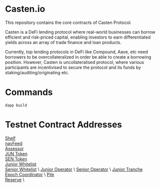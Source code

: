 # Casten.io
This repository contains the core contracts of Casten Protocol.

Casten is a DeFi lending protocol where real-world businesses can borrow efficient and risk-priced capital, enabling investors to earn differentiated yields across an array of trade finance and loan products. 

Currently, top lending protocols in DeFi like Compound, Aave, etc need borrowers to be overcollateralized in order be able to create a borrowing position. However, Casten is uncollateralised protocol, where various participants are incentivised to secure the protocol and its funds by staking/auditing/originating etc.

# Commands
```
dapp build
```

# Testnet Contract Addresses

[Shelf](https://mumbai.polygonscan.com/address/0x459A7C7dF9F128863710A652AA9026Fe3E809DE6#readContract) \
[navFeed](https://mumbai.polygonscan.com/address/0x50F5F51d20873A7ac6B0FBcfdC02F7d7F3519566#writeContract) \
[Assessor](https://mumbai.polygonscan.com/address/0xbeDb40334Ec06010e21c6eEf08FE04E6017Ae761#writeContract) \
[JUN Token](https://mumbai.polygonscan.com/address/0xDc27F7B1eb43FfFf707A6E128a29eDd8E60886D9#writeContract) \
[SEN Token](https://mumbai.polygonscan.com/address/0x13e1aD4B5F76DA46b68F91bC55A11591e6dA813f#writeContract) \
[Junior Whitelist](https://mumbai.polygonscan.com/address/0x576f1b9aF62bEc5e452A41c1561d97ac4667C597#writeContract) \
[Senior Whitelist](https://mumbai.polygonscan.com/address/0x60f526A1B37aa71726a18E66843450f0A635d481#writeContract) \ 
[Junior Operator](https://mumbai.polygonscan.com/address/0x2cFC555dE9D265E849b9a30002E8958249FA9737#writeContract) \ 
[Senior Operator](https://mumbai.polygonscan.com/address/0xaF43A94A59D76CE7398fAdf329D64ef50751E035#writeContract) \ 
[Junior Tranche](https://mumbai.polygonscan.com/address/0x2cFC555dE9D265E849b9a30002E8958249FA9737#writeContract) \
[Epoch Coordinator](https://mumbai.polygonscan.com/address/0x624990A0A74589744ec0F9B7eCa2D781cf008805#writeContract) \ 
[Pile](https://mumbai.polygonscan.com/address/0x4A313ef25cB4c2D5f93eB6120ab1379053E67AB1#writeContract) \
[Reserve](https://mumbai.polygonscan.com/address/0x217B4C199CA2cC3949e8c3416bCb777b88fB0fF5#writeContract) \ 



